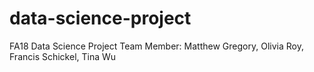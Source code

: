 # data-science-project
FA18 Data Science Project
Team Member: Matthew Gregory, Olivia Roy, Francis Schickel, Tina Wu

